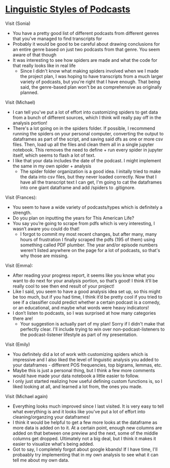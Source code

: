 # [Linguistic Styles of Podcasts](https://github.com/Data-Science-for-Linguists-2021/Linguistic-Styles-of-Podcasts)

Visit (Sonia)
- You have a pretty good list of different podcasts from different genres that you've managed to find transcripts for
- Probably it would be good to be careful about drawing conclusions for an entire genre based on just two podcasts from that genre. You seem aware of that though
- It was interesting to see how spiders are made and what the code for that really looks like in real life
	- Since I didn't know what making spiders involved when we I made the project plan, I was hoping to have transcripts from a much larger variety of podcasts, but you're right that I have enough.  That being said, the genre-based plan won't be as comprehensive as originally planned.

Visit (Michael)
- I can tell you've put a lot of effort into customizing spiders to get data from a bunch of different sources, which I think will really pay off in the analysis portion!
- There's a lot going on in the spiders folder. If possible, I recommend running the spiders on your personal computer, converting the output to dataframes as part of the script, and saving said dfs as one or more csv files. Then, load up all the files and clean them all in a single jupyter notebook. This removes the need to define + run every spider in jupyter itself, which seems to flash a lot of text.
- I like that your data includes the date of the podcast. I might implement the same in my own spider + analysis
	- The spider folder organization is a good idea.  I initally tried to make the data into csv files, but they never loaded correctly.  Now that I have all the transcript text I can get, I'm going to cat the dataframes into one giant dataframe and add /spiders to .gitignore.

Visit (Frances):
- You seem to have a wide variety of podcasts/types which is definitely a strength.
- Do you plan on inputting the years for This American Life?
- You say you’re going to scrape from pdfs which is very interesting, I wasn’t aware you could do that!
	- I forgot to commit my most recent changes, but after many, many hours of frustration I finally scraped the pdfs (195 of them) using something called PDF plumber.  The year and/or episode numbers weren't listed anywhere on the page for a lot of podcasts, so that's why those are missing.

Visit (Emma):
- After reading your progress report, it seems like you know what you want to do next for your analysis portion, so that’s good! I think it’ll be really cool to see then end result of your project!
- Like I said, you seem to have a good analysis idea set up, so this might be too much, but if you had time, I think it’d be pretty cool if you tried to see if a classifier could predict whether a certain podcast is a comedy, or an educational, and maybe what words were heavy indicators!
-  I don’t listen to podcasts, so I was surprised at how many categories there are!
	- Your suggestion is actually part of my plan!  Sorry if I didn't make that perfectly clear.  I'll include trying to win over non-podcast-listeners to the podcast-listener lifestyle as part of my presentation.

Visit (Emily)
- You definitely did a lot of work with customizing spiders which is impressive and I also liked the level of linguistic analysis you added to your dataframes - different POS frequencies, top bigrams, lemmas, etc.
- Maybe this is just a personal thing, but I think a few more comments would have made your data notebook a little easier to follow.
- I only just started realizing how useful defining custom functions is, so I liked looking at all, and learned a lot from, the ones you made.

Visit (Michael again)
- Everything looks much improved since I last visited. It is very easy to tell what everything is and it looks like you've put a lot of effort into cleaning/organzing your dataframes!
- I think it would be helpful to get a few more looks at the dataframe as more data is added on to it. At a certain point, enough new columns are added on that between one preview and the next, some of the middle columns get dropped. Ultimately not a big deal, but I think it makes it easier to visualize what's being added. 
- Got to say, I completely forgot about google kbands! If I have time, I'll probaably try implementing that in my own analysis to see what it can tell me about my own data.